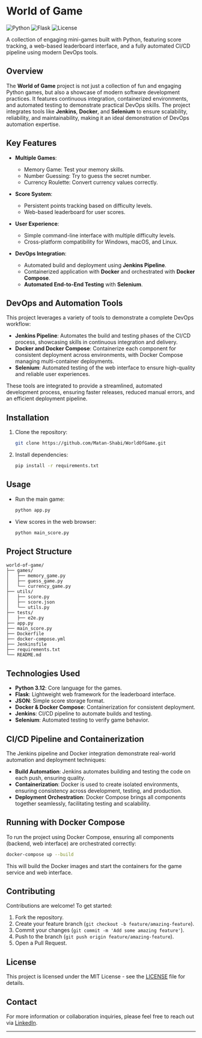 # World of Game

![Python](https://img.shields.io/badge/python-3.9+-blue.svg) ![Flask](https://img.shields.io/badge/flask-2.0+-green.svg) ![License](https://img.shields.io/badge/license-MIT-blue.svg)

A collection of engaging mini-games built with Python, featuring score tracking, a web-based leaderboard interface, and a fully automated CI/CD pipeline using modern DevOps tools.

## Overview

The **World of Game** project is not just a collection of fun and engaging Python games, but also a showcase of modern software development practices. It features continuous integration, containerized environments, and automated testing to demonstrate practical DevOps skills. The project integrates tools like **Jenkins**, **Docker**, and **Selenium** to ensure scalability, reliability, and maintainability, making it an ideal demonstration of DevOps automation expertise.

## Key Features

- **Multiple Games**:
  - Memory Game: Test your memory skills.
  - Number Guessing: Try to guess the secret number.
  - Currency Roulette: Convert currency values correctly.

- **Score System**:
  - Persistent points tracking based on difficulty levels.
  - Web-based leaderboard for user scores.

- **User Experience**:
  - Simple command-line interface with multiple difficulty levels.
  - Cross-platform compatibility for Windows, macOS, and Linux.

- **DevOps Integration**:
  - Automated build and deployment using **Jenkins Pipeline**.
  - Containerized application with **Docker** and orchestrated with **Docker Compose**.
  - **Automated End-to-End Testing** with **Selenium**.

## DevOps and Automation Tools

This project leverages a variety of tools to demonstrate a complete DevOps workflow:

- **Jenkins Pipeline**: Automates the build and testing phases of the CI/CD process, showcasing skills in continuous integration and delivery.
- **Docker and Docker Compose**: Containerize each component for consistent deployment across environments, with Docker Compose managing multi-container deployments.
- **Selenium**: Automated testing of the web interface to ensure high-quality and reliable user experiences.

These tools are integrated to provide a streamlined, automated development process, ensuring faster releases, reduced manual errors, and an efficient deployment pipeline.

## Installation

1. Clone the repository:

   ```bash
   git clone https://github.com/Matan-Shabi/WorldOfGame.git
   ```

2. Install dependencies:

   ```bash
   pip install -r requirements.txt
   ```

## Usage

- Run the main game:
  
  ```bash
  python app.py
  ```

- View scores in the web browser:
  
  ```bash
  python main_score.py
  ```

## Project Structure

```
world-of-game/
├── games/
│   ├── memory_game.py
│   ├── guess_game.py
│   └── currency_game.py
├── utils/
│   ├── score.py
│   ├── score.json
│   └── utils.py
├── tests/
│   ├── e2e.py
├── app.py
├── main_score.py
├── Dockerfile
├── docker-compose.yml
├── Jenkinsfile
├── requirements.txt
└── README.md
```

## Technologies Used

- **Python 3.12**: Core language for the games.
- **Flask**: Lightweight web framework for the leaderboard interface.
- **JSON**: Simple score storage format.
- **Docker & Docker Compose**: Containerization for consistent deployment.
- **Jenkins**: CI/CD pipeline to automate builds and testing.
- **Selenium**: Automated testing to verify game behavior.

## CI/CD Pipeline and Containerization

The Jenkins pipeline and Docker integration demonstrate real-world automation and deployment techniques:

- **Build Automation**: Jenkins automates building and testing the code on each push, ensuring quality.
- **Containerization**: Docker is used to create isolated environments, ensuring consistency across development, testing, and production.
- **Deployment Orchestration**: Docker Compose brings all components together seamlessly, facilitating testing and scalability.

## Running with Docker Compose

To run the project using Docker Compose, ensuring all components (backend, web interface) are orchestrated correctly:

```bash
docker-compose up --build
```

This will build the Docker images and start the containers for the game service and web interface.

## Contributing

Contributions are welcome! To get started:

1. Fork the repository.
2. Create your feature branch (`git checkout -b feature/amazing-feature`).
3. Commit your changes (`git commit -m 'Add some amazing feature'`).
4. Push to the branch (`git push origin feature/amazing-feature`).
5. Open a Pull Request.

## License

This project is licensed under the MIT License - see the [LICENSE](LICENSE) file for details.

## Contact

For more information or collaboration inquiries, please feel free to reach out via [LinkedIn](https://www.linkedin.com/in/matan-shabi/).

---

